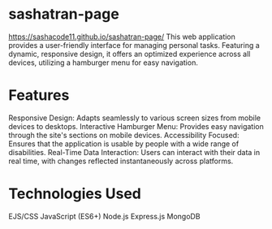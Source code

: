 # sashatran-page

https://sashacode11.github.io/sashatran-page/
This web application provides a user-friendly interface for managing personal tasks. Featuring a dynamic, responsive design, it offers an optimized experience across all devices, utilizing a hamburger menu for easy navigation.

# Features

Responsive Design: Adapts seamlessly to various screen sizes from mobile devices to desktops.
Interactive Hamburger Menu: Provides easy navigation through the site's sections on mobile devices.
Accessibility Focused: Ensures that the application is usable by people with a wide range of disabilities.
Real-Time Data Interaction: Users can interact with their data in real time, with changes reflected instantaneously across platforms.

# Technologies Used

EJS/CSS
JavaScript (ES6+)
Node.js
Express.js
MongoDB
